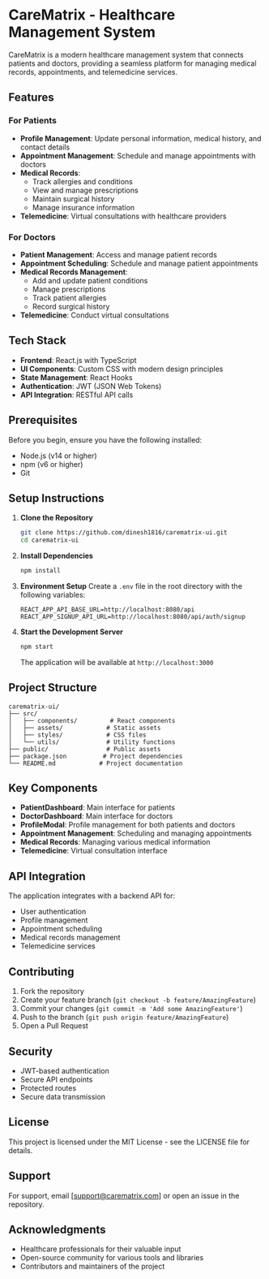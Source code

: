 # CareMatrix - Healthcare Management System

CareMatrix is a modern healthcare management system that connects patients and doctors, providing a seamless platform for managing medical records, appointments, and telemedicine services.

## Features

### For Patients
- **Profile Management**: Update personal information, medical history, and contact details
- **Appointment Management**: Schedule and manage appointments with doctors
- **Medical Records**:
  - Track allergies and conditions
  - View and manage prescriptions
  - Maintain surgical history
  - Manage insurance information
- **Telemedicine**: Virtual consultations with healthcare providers

### For Doctors
- **Patient Management**: Access and manage patient records
- **Appointment Scheduling**: Schedule and manage patient appointments
- **Medical Records Management**: 
  - Add and update patient conditions
  - Manage prescriptions
  - Track patient allergies
  - Record surgical history
- **Telemedicine**: Conduct virtual consultations

## Tech Stack

- **Frontend**: React.js with TypeScript
- **UI Components**: Custom CSS with modern design principles
- **State Management**: React Hooks
- **Authentication**: JWT (JSON Web Tokens)
- **API Integration**: RESTful API calls

## Prerequisites

Before you begin, ensure you have the following installed:
- Node.js (v14 or higher)
- npm (v6 or higher)
- Git

## Setup Instructions

1. **Clone the Repository**
   ```bash
   git clone https://github.com/dinesh1816/carematrix-ui.git
   cd carematrix-ui
   ```

2. **Install Dependencies**
   ```bash
   npm install
   ```

3. **Environment Setup**
   Create a `.env` file in the root directory with the following variables:
   ```
   REACT_APP_API_BASE_URL=http://localhost:8080/api
   REACT_APP_SIGNUP_API_URL=http://localhost:8080/api/auth/signup
   ```

4. **Start the Development Server**
   ```bash
   npm start
   ```
   The application will be available at `http://localhost:3000`

## Project Structure

```
carematrix-ui/
├── src/
│   ├── components/         # React components
│   ├── assets/            # Static assets
│   ├── styles/            # CSS files
│   └── utils/             # Utility functions
├── public/                # Public assets
├── package.json          # Project dependencies
└── README.md            # Project documentation
```

## Key Components

- **PatientDashboard**: Main interface for patients
- **DoctorDashboard**: Main interface for doctors
- **ProfileModal**: Profile management for both patients and doctors
- **Appointment Management**: Scheduling and managing appointments
- **Medical Records**: Managing various medical information
- **Telemedicine**: Virtual consultation interface

## API Integration

The application integrates with a backend API for:
- User authentication
- Profile management
- Appointment scheduling
- Medical records management
- Telemedicine services

## Contributing

1. Fork the repository
2. Create your feature branch (`git checkout -b feature/AmazingFeature`)
3. Commit your changes (`git commit -m 'Add some AmazingFeature'`)
4. Push to the branch (`git push origin feature/AmazingFeature`)
5. Open a Pull Request

## Security

- JWT-based authentication
- Secure API endpoints
- Protected routes
- Secure data transmission

## License

This project is licensed under the MIT License - see the LICENSE file for details.

## Support

For support, email [support@carematrix.com] or open an issue in the repository.

## Acknowledgments

- Healthcare professionals for their valuable input
- Open-source community for various tools and libraries
- Contributors and maintainers of the project
